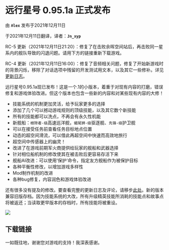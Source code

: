 # 远行星号 0.95.1a 正式发布

由 **`Alex`** 发布于2021年12月11日

于2021年12月11日翻译，译者：**`Jn_xyp`**

RC-5 更新（2021年12月11日21:20）：修复了在击败余晖空间站后，再击败同一星系内的舰队导致的闪退问题。请用下方的链接重新下载游戏。

RC-4 更新（2021年12月11日16:00）：修复了音频相关问题，修复了开始新游戏时的背景闪烁，移除了对话选项中残留的开发测试用文本，以及其它一些修补。详见[更新日志](https://www.fossic.org/thread-3605-1-1.html)。

远行星号0.95.1a现已发布！这是一个.1的小版本，着重于对现有内容的打磨，错误修复和游戏体验改进。但这个版本也包含一些新的内容和对某些现有内容的大修！

- 技能系统的机制更加灵活，给予玩家更多的选择
- 添加了几个可以撼动游戏规则的顶级技能，以及其它数个新技能
- 所有的技能都可以洗点，不再会有永久性机能
- 新舰船：`根除者-级`高速巡洋舰，`蝎尾狮-级`驱逐舰、`先锋-级`护卫舰
- 可以在接受任务前查看任务目标地点位置
- 动态的超空间滑流，可以借此再超空间中快速而高效地旅行
- 超空间中传感器上的幽灵！
- 改进了在游戏前期军火商提供给玩家的舰船和武器选择
- 针对相位船机制的修改使其在被击败后更容易存活下来
- 舰船AI改进：可以使用‘保护’命令，指定友方舰船作为被保护目标
- 各种平衡性修改，以增加游戏多样性
- Mod制作机制的改进
- 各种bug修复，内容润色和游戏体验改进

还有很多没有提及的修改。要查看完整的更新日志及评论，请移步[此处](https://www.fossic.org/thread-3605-1-1.html)。新的版本兼容旧版存档。因为技能系统的大改，所有升级精英技能所消耗的技能点和故事点将被返还；当读取更早版本的存档时，所有技能将被重设。

![][screenshot]

## 下载链接

一如既往地，谢谢您对游戏的支持！我深表感谢。

[screenshot]:screenshot_release0951a.jpg